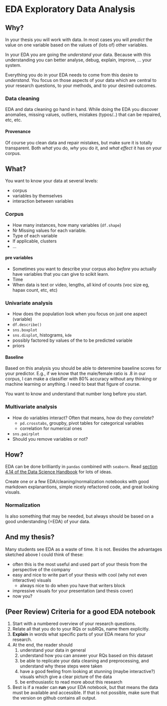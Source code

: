 # EDA Exploratory Data Analysis

## Why?

In your thesis you will work with data. In most cases you will *predict* the value on one variable based on the values of (lots of) other variables. 

In your EDA you are going the *understand* your data. Because with this understanding you can better analyse, debug, explain, improve, ... your system.

Everything you do in your EDA needs to come from this desire to *understand*. You focus on those aspects of your data which are central to your research questions, to your methods, and to your desired outcomes.

### Data cleaning

EDA and data cleaning go hand in hand. While doing the EDA you discover anomalies, missing values, outliers, mistakes (typos/..) that can be repaired, etc, etc. 

#### Provenance

Of course you clean data and repair mistakes, but make sure it is totally transparent. Both *what* you do, *why* you do it, and *what effect* it has on your corpus.

## What?

You want to know your data at several levels:

* corpus
* variables by themselves
* interaction between variables

### Corpus

* How many instances, how many variables (`df.shape`)
* Nr Missing values for each variable.
* Type of each variable
* If applicable, clusters
* ...

#### pre variables

* Sometimes you want to describe your corpus also *before* you actually have variables that you can give to scikit learn.
* Time
* When data is text or video, lengths, all kind of counts (voc size eg, hapax count, etc, etc)

### Univariate analysis

* How does the population look when you focus on just one aspect (variable)
* `df.describe()`
* `sns.boxplot`
* `sns.displot`, histograms, `kde`
* possibly factored by values of the to be predicted variable
* priors


#### Baseline

Based on this analysis you should be able to deteremine baseline scores for your predictor. E.g., if we know that the male/female ratio is .8 in our corpus, I can make a classifier with 80% accuracy without any thinking or machine learning or anything. I need to beat that figure of course. 

You want to know and understand that number long before you start.

### Multivariate analysis

* How do variables interact? Often that means, how do they *correlate*?
    * `pd.crosstabs`, groupby, pivot tables for categorical variables
    * correlation for numerical ones
* `sns.pairplot`
* Should you remove variables or not? 

## How?

EDA can be done brilliantly in `pandas` combined with `seaborn`. Read [section 4.14 of the Data Science Handbook](https://github.com/jakevdp/PythonDataScienceHandbook/blob/master/notebooks/04.14-Visualization-With-Seaborn.ipynb) for lots of ideas. 

Create one or a few EDA/cleaning/normalization notebooks with good markdown explanantions, simple nicely refactored code, and great looking visuals.

### Normalization

Is also something that may be needed, but always should be based on a good understanding (=EDA) of your data.

## And my thesis?

Many students see EDA as a waste of time. It is not. Besides the advantages sketched above I could think of these:

* often this is the most useful and used part of your thesis from the perspective of the company
* easy and nice to write part of your thesis with cool (why not even interactive) visuals
    * always nice to do when you have that writers block
* impressive visuals for your presentation (and thesis cover)
* now you?


## (Peer Review) Criteria for a good EDA notebook

1. Start with a numbered  overview of your research questions.
2. Relate all that you do to your RQs or subRQs, name them explicitly.
3. **Explain** in words what specific parts of your EDA  means for your research.
4. At the end, the reader should
   1. understand your data in general
   2. understand how you can answer your RQs based on this dataset
   3. be able to replicate your data cleaning and preprocessing, and understand why these steps were taken
   4. have a good feeling from looking at stunning (maybe interactive?) visuals which give a clear picture of the data
   5. be enthousiastic to read more about this research
5. Best is if a reader can **run** your EDA notebook, but that means the data must be available and accessible. If that is not possible, make sure that the version on github contains all output.